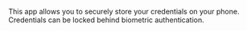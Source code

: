 This app allows you to securely store your credentials on your phone.
Credentials can be locked behind biometric authentication.